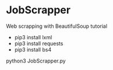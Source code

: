 # JobScrapper

Web scrapping with BeautifulSoup tutorial

* pip3 install lxml
* pip3 install requests
* pip3 install bs4

python3 JobScrapper.py
